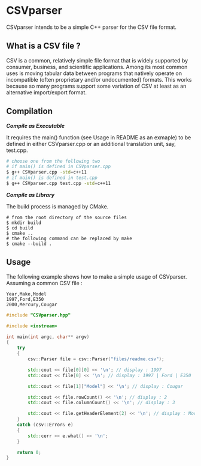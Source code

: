 CSVparser
=========

CSVparser intends to be a simple C++ parser for the CSV file format.

What is a CSV file ?
--------------------

CSV is a common, relatively simple file format that is widely supported by consumer, business, and scientific applications. Among its most common uses is moving tabular data between programs that natively operate on incompatible (often proprietary and/or undocumented) formats. This works because so many programs support some variation of CSV at least as an alternative import/export format.

Compilation
-----------

***Compile as Executable***

It requires the main() function (see Usage in README as an exmaple) to be defined in either CSVparser.cpp or an additional translation unit, say, test.cpp.
```bash
# choose one from the following two
# if main() is defined in CSVparser.cpp
$ g++ CSVparser.cpp -std=c++11
# if main() is defined in test.cpp
$ g++ CSVparser.cpp test.cpp -std=c++11
```

***Compile as Library***

The build process is managed by CMake.
```
# from the root directory of the source files
$ mkdir build
$ cd build
$ cmake ..
# the following command can be replaced by make
$ cmake --build .
```

Usage
-----

The following example shows how to make a simple usage of CSVparser.<br />
Assuming a common CSV file :

```
Year,Make,Model
1997,Ford,E350
2000,Mercury,Cougar
```

```c++
#include "CSVparser.hpp"

#include <iostream>

int main(int argc, char** argv)
{
    try
    {
        csv::Parser file = csv::Parser("files/readme.csv");

        std::cout << file[0][0] << '\n'; // display : 1997
        std::cout << file[0] << '\n'; // display : 1997 | Ford | E350

        std::cout << file[1]["Model"] << '\n'; // display : Cougar

        std::cout << file.rowCount() << '\n'; // display : 2
        std::cout << file.columnCount() << '\n'; // display : 3

        std::cout << file.getHeaderElement(2) << '\n'; // display : Model
    }
    catch (csv::Error& e)
    {
        std::cerr << e.what() << '\n';
    }

    return 0;
}
```